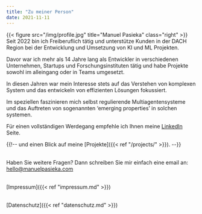 ```yaml
---
title: "Zu meiner Person"
date: 2021-11-11
---
```


{{< figure src="/img/profile.jpg" title="Manuel Pasieka" class="right" >}}
Seit 2022 bin ich Freiberuflich tätig und unterstütze Kunden in der DACH Region
bei der Entwicklung und Umsetzung von KI und ML Projekten.

Davor war ich mehr als 14 Jahre lang als Entwickler in verschiedenen Unternehmen,
Startups und Forschungsinstituten tätig und habe Projekte sowohl im alleingang
oder in Teams umgesetzt.

In diesen Jahren war mein Interesse stets auf das Verstehen von komplexen System
und das entwickeln von effizienten Lösungen fokussiert.

Im speziellen faszinieren mich selbst regulierende Multiagentensysteme und das
Auftreten von sogenannten ‘emerging properties’ in solchen systemen.


Für einen vollständigen Werdegang empfehle ich Ihnen meine
[LinkedIn](https://linkedin.com/in/manuelpasieka) Seite.

{{!-- und einen Blick auf
meine [Projekte]({{< ref "/projects/" >}}). --}}

\
Haben Sie weitere Fragen? Dann schreiben Sie mir einfach eine email an:
hello@manuelpasieka.com

\
[Impressum]({{< ref "impressum.md" >}})

\
[Datenschutz]({{< ref "datenschutz.md" >}})
